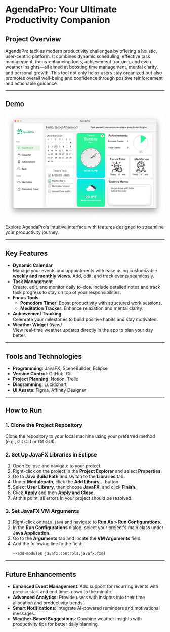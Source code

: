 # AgendaPro: Your Ultimate Productivity Companion

## Project Overview

AgendaPro tackles modern productivity challenges by offering a holistic, user-centric platform. It combines dynamic scheduling, effective task management, focus-enhancing tools, achievement tracking, and even weather insights—all aimed at boosting time management, mental clarity, and personal growth. This tool not only helps users stay organized but also promotes overall well-being and confidence through positive reinforcement and actionable guidance.

---

## Demo

![Dashboard Demo](./demo/Dashboard.png)

Explore AgendaPro's intuitive interface with features designed to streamline your productivity journey.

---

## Key Features

- **Dynamic Calendar**  
  Manage your events and appointments with ease using customizable **weekly and monthly views**. Add, edit, and track events seamlessly.  
- **Task Management**  
  Create, edit, and monitor daily to-dos. Include detailed notes and track task progress to stay on top of your responsibilities.  
- **Focus Tools**  
  - **Pomodoro Timer**: Boost productivity with structured work sessions.  
  - **Meditation Tracker**: Enhance relaxation and mental clarity.  
- **Achievement Tracking**  
  Celebrate your milestones to build positive habits and stay motivated.  
- **Weather Widget** *(New)*  
  View real-time weather updates directly in the app to plan your day better.

---

## Tools and Technologies

- **Programming**: JavaFX, SceneBuilder, Eclipse  
- **Version Control**: GitHub, Git  
- **Project Planning**: Notion, Trello  
- **Diagramming**: Lucidchart  
- **UI Assets**: Figma, Affinity Designer  

---

## How to Run

### 1. Clone the Project Repository
Clone the repository to your local machine using your preferred method (e.g., Git CLI or Git GUI).

### 2. Set Up JavaFX Libraries in Eclipse
1. Open Eclipse and navigate to your project.
2. Right-click on the project in the **Project Explorer** and select **Properties**.
3. Go to **Java Build Path** and switch to the **Libraries** tab.
4. Under **Modulepath**, click the **Add Library...** button.
5. Select **User Library**, then choose **JavaFX**, and click **Finish**.
6. Click **Apply** and then **Apply and Close**.
7. At this point, all errors in your project should be resolved.

### 3. Set JavaFX VM Arguments
1. Right-click on `Main.java` and navigate to **Run As > Run Configurations**.
2. In the **Run Configurations** dialog, select your project's main class under **Java Application**.
3. Go to the **Arguments** tab and locate the **VM Arguments** field.
4. Add the following line to the field:
   ```bash
   --add-modules javafx.controls,javafx.fxml

---

## Future Enhancements

- **Enhanced Event Management**: Add support for recurring events with precise start and end times down to the minute.  
- **Advanced Analytics**: Provide users with insights into their time allocation and productivity trends.  
- **Smart Notifications**: Integrate AI-powered reminders and motivational messages.  
- **Weather-Based Suggestions**: Combine weather insights with productivity tips for better daily planning.

